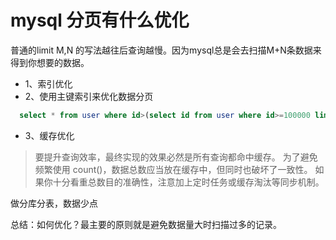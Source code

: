 

# mysql 分页有什么优化


普通的limit M,N 的写法越往后查询越慢。因为mysql总是会去扫描M+N条数据来得到你想要的数据。

- 1、索引优化
- 2、使用主键索引来优化数据分页
```sql
  select * from user where id>(select id from user where id>=100000 limit 1) limit 20; 
```
- 3、缓存优化
> 要提升查询效率，最终实现的效果必然是所有查询都命中缓存。
为了避免频繁使用 count()，数据总数应当放在缓存中，但同时也破坏了一致性。
如果你十分看重总数目的准确性，注意加上定时任务或缓存淘汰等同步机制。


做分库分表，数据少点

总结：如何优化？最主要的原则就是避免数据量大时扫描过多的记录。
